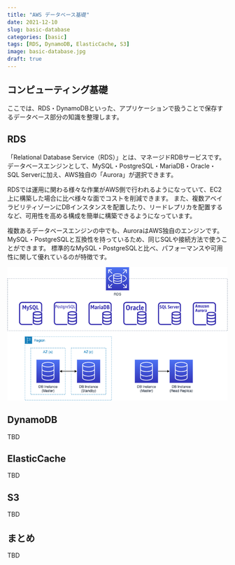 ```yaml
---
title: "AWS データベース基礎"
date: 2021-12-10
slug: basic-database
categories: [basic]
tags: [RDS, DynamoDB, ElasticCache, S3]
image: basic-database.jpg
draft: true
---
```


## コンピューティング基礎

ここでは、RDS・DynamoDBといった、アプリケーションで扱うことで保存するデータベース部分の知識を整理します。


## RDS

「Relational Database Service（RDS）」とは、マネージドRDBサービスです。
データベースエンジンとして、MySQL・PostgreSQL・MariaDB・Oracle・SQL Serverに加え、AWS独自の「Aurora」が選択できます。

RDSでは運用に関わる様々な作業がAWS側で行われるようになっていて、EC2上に構築した場合に比べ様々な面でコストを削減できます。
また、複数アベイラビリティゾーンにDBインスタンスを配置したり、リードレプリカを配置するなど、可用性を高める構成を簡単に構築できるようになっています。

複数あるデータベースエンジンの中でも、AuroraはAWS独自のエンジンです。
MySQL・PostgreSQLと互換性を持っているため、同じSQLや接続方法で使うことができます。
標準的なMySQL・PostgreSQLと比べ、パフォーマンスや可用性に関して優れているのが特徴です。

![](group-basic-rds.png)


## DynamoDB

TBD


## ElasticCache

TBD


## S3

TBD


## まとめ

TBD
